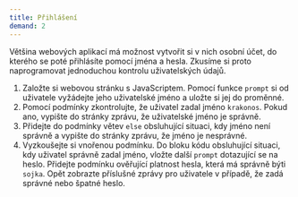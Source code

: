 ```yaml
---
title: Přihlášení
demand: 2
---
```


Většina webových aplikací má možnost vytvořit si v nich osobní účet, do kterého se poté přihlásíte pomocí jména a hesla. Zkusíme si proto naprogramovat jednoduchou kontrolu uživatelských údajů.

1. Založte si webovou stránku s JavaScriptem. Pomocí funkce `prompt` si od uživatele vyžádejte jeho uživatelské jméno a uložte si jej do proměnné.
1. Pomocí podmínky zkontrolujte, že uživatel zadal jméno `krakonos`. Pokud ano, vypište do stránky zprávu, že uživatelské jméno je správně.
1. Přidejte do podmínky větev `else` obsluhující situaci, kdy jméno není správně a vypište do stránky zprávu, že jméno je nesprávné.
1. Vyzkoušejte si vnořenou podmínku. Do bloku kódu obsluhující situaci, kdy uživatel správně zadal jméno, vložte další `prompt` dotazující se na heslo. Přidejte podmínku ověřující platnost hesla, která má správně býti `sojka`. Opět zobrazte příslušné zprávy pro uživatele v případě, že zadá správné nebo špatné heslo.
